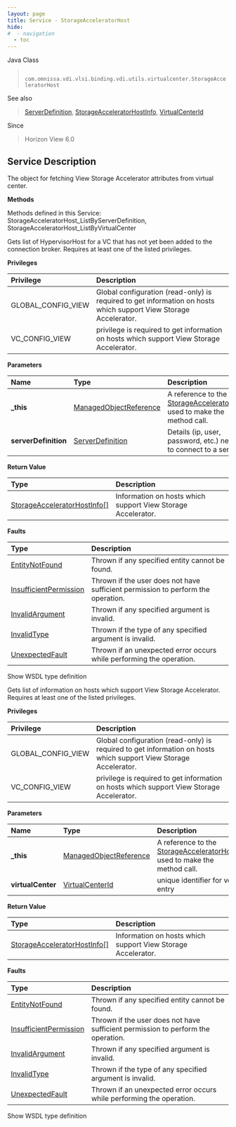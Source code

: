 ```yaml
---
layout: page
title: Service - StorageAcceleratorHost
hide:
#  - navigation
  - toc
---
```








Java Class
> ` com.omnissa.vdi.vlsi.binding.vdi.utils.virtualcenter.StorageAcceleratorHost`

See also
> [ServerDefinition](vdi.utils.Certificate.ServerDefinition.md), [StorageAcceleratorHostInfo](vdi.utils.virtualcenter.StorageAcceleratorHost.StorageAcceleratorHostInfo.md), [VirtualCenterId](vdi.entity.VirtualCenterId.md)

Since
> Horizon View 6.0





## Service Description

The object for fetching View Storage Accelerator attributes from virtual center.

**Methods**

Methods defined in this Service:
StorageAcceleratorHost_ListByServerDefinition, StorageAcceleratorHost_ListByVirtualCenter




Gets list of HypervisorHost for a VC that has not yet been added to the connection broker. Requires at least one of the listed privileges.

**Privileges**

Privilege | Description
:---|:---
GLOBAL_CONFIG_VIEW|  Global configuration (read-only) is required to get information on hosts which support View Storage Accelerator.
VC_CONFIG_VIEW|  privilege is required to get information on hosts which support View Storage Accelerator.



**Parameters**

 Name | Type | Description
:---|:---|:---
**_this**| [ManagedObjectReference](vmodl.ManagedObjectReference.md)|  A reference to the [StorageAcceleratorHost](vdi.utils.virtualcenter.StorageAcceleratorHost.md) used to make the method call.
**serverDefinition**| [ServerDefinition](vdi.utils.Certificate.ServerDefinition.md)|  Details (ip, user, password, etc.) needed to connect to a server.




**Return Value**

Type | Description
:---|:---
[StorageAcceleratorHostInfo[]](vdi.utils.virtualcenter.StorageAcceleratorHost.StorageAcceleratorHostInfo.md)| Information on hosts which support View Storage Accelerator.



**Faults**

Type | Description
:---|:---
[EntityNotFound](vdi.fault.EntityNotFound.md)| Thrown if any specified entity cannot be found.
[InsufficientPermission](vdi.fault.InsufficientPermission.md)| Thrown if the user does not have sufficient permission to perform the operation.
[InvalidArgument](vdi.fault.InvalidArgument.md)| Thrown if any specified argument is invalid.
[InvalidType](vdi.fault.InvalidType.md)| Thrown if the type of any specified argument is invalid.
[UnexpectedFault](vdi.fault.UnexpectedFault.md)| Thrown if an unexpected error occurs while performing the operation.

Show WSDL type definition







Gets list of information on hosts which support View Storage Accelerator. Requires at least one of the listed privileges.

**Privileges**

Privilege | Description
:---|:---
GLOBAL_CONFIG_VIEW|  Global configuration (read-only) is required to get information on hosts which support View Storage Accelerator.
VC_CONFIG_VIEW|  privilege is required to get information on hosts which support View Storage Accelerator.



**Parameters**

 Name | Type | Description
:---|:---|:---
**_this**| [ManagedObjectReference](vmodl.ManagedObjectReference.md)|  A reference to the [StorageAcceleratorHost](vdi.utils.virtualcenter.StorageAcceleratorHost.md) used to make the method call.
**virtualCenter**| [VirtualCenterId](vdi.entity.VirtualCenterId.md)|  unique identifier for vc entry




**Return Value**

Type | Description
:---|:---
[StorageAcceleratorHostInfo[]](vdi.utils.virtualcenter.StorageAcceleratorHost.StorageAcceleratorHostInfo.md)| Information on hosts which support View Storage Accelerator.



**Faults**

Type | Description
:---|:---
[EntityNotFound](vdi.fault.EntityNotFound.md)| Thrown if any specified entity cannot be found.
[InsufficientPermission](vdi.fault.InsufficientPermission.md)| Thrown if the user does not have sufficient permission to perform the operation.
[InvalidArgument](vdi.fault.InvalidArgument.md)| Thrown if any specified argument is invalid.
[InvalidType](vdi.fault.InvalidType.md)| Thrown if the type of any specified argument is invalid.
[UnexpectedFault](vdi.fault.UnexpectedFault.md)| Thrown if an unexpected error occurs while performing the operation.

Show WSDL type definition












 
